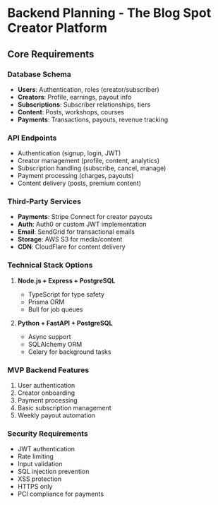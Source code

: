 # Backend Planning - The Blog Spot Creator Platform

## Core Requirements

### Database Schema

- **Users**: Authentication, roles (creator/subscriber)
- **Creators**: Profile, earnings, payout info
- **Subscriptions**: Subscriber relationships, tiers
- **Content**: Posts, workshops, courses
- **Payments**: Transactions, payouts, revenue tracking

### API Endpoints

- Authentication (signup, login, JWT)
- Creator management (profile, content, analytics)
- Subscription handling (subscribe, cancel, manage)
- Payment processing (charges, payouts)
- Content delivery (posts, premium content)

### Third-Party Services

- **Payments**: Stripe Connect for creator payouts
- **Auth**: Auth0 or custom JWT implementation
- **Email**: SendGrid for transactional emails
- **Storage**: AWS S3 for media/content
- **CDN**: CloudFlare for content delivery

### Technical Stack Options

1. **Node.js + Express + PostgreSQL**

   - TypeScript for type safety
   - Prisma ORM
   - Bull for job queues

2. **Python + FastAPI + PostgreSQL**
   - Async support
   - SQLAlchemy ORM
   - Celery for background tasks

### MVP Backend Features

1. User authentication
2. Creator onboarding
3. Payment processing
4. Basic subscription management
5. Weekly payout automation

### Security Requirements

- JWT authentication
- Rate limiting
- Input validation
- SQL injection prevention
- XSS protection
- HTTPS only
- PCI compliance for payments
